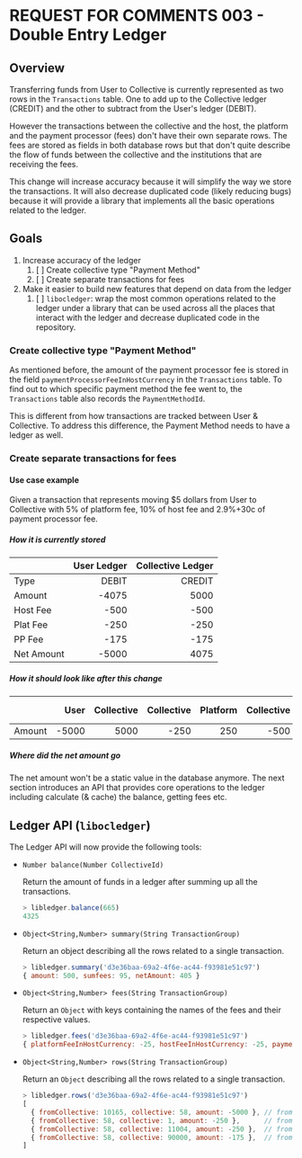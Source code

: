 # REQUEST FOR COMMENTS 003 - Double Entry Ledger


## Overview

Transferring funds from User to Collective is currently represented as
two rows in the `Transactions` table. One to add up to the Collective
ledger (CREDIT) and the other to subtract from the User's ledger
(DEBIT).

However the transactions between the collective and the host, the
platform and the payment processor (fees) don't have their own
separate rows. The fees are stored as fields in both database rows but
that don't quite describe the flow of funds between the collective and
the institutions that are receiving the fees.

This change will increase accuracy because it will simplify the way we
store the transactions. It will also decrease duplicated code (likely
reducing bugs) because it will provide a library that implements all
the basic operations related to the ledger.

## Goals

1. Increase accuracy of the ledger
   1. [ ] Create collective type "Payment Method"
   2. [ ] Create separate transactions for fees
2. Make it easier to build new features that depend on data from the
   ledger
   1. [ ] `libocledger`: wrap the most common operations related to
           the ledger under a library that can be used across all the
           places that interact with the ledger and decrease
           duplicated code in the repository.

### Create collective type "Payment Method"

As mentioned before, the amount of the payment processor fee is stored
in the field `paymentProcessorFeeInHostCurrency` in the `Transactions`
table. To find out to which specific payment method the fee went to,
the `Transactions` table also records the `PaymentMethodId`.

This is different from how transactions are tracked between User &
Collective. To address this difference, the Payment Method needs to
have a ledger as well.

### Create separate transactions for fees

#### Use case example

Given a transaction that represents moving $5 dollars from User to
Collective with 5% of platform fee, 10% of host fee and 2.9%+30c of
payment processor fee.

##### How it is currently stored
|            | User Ledger | Collective Ledger |
|------------|------------:|------------------:|
| Type       |       DEBIT |            CREDIT |
| Amount     |       -4075 |              5000 |
| Host Fee   |        -500 |              -500 |
| Plat Fee   |        -250 |              -250 |
| PP Fee     |        -175 |              -175 |
| Net Amount |       -5000 |              4075 |

##### How it should look like after this change

|        |  User | Collective | Collective | Platform | Collective | Host | Collective | Payment Method |
|--------|------:|-----------:|-----------:|---------:|-----------:|-----:|-----------:|---------------:|
| Amount | -5000 |       5000 |       -250 |      250 |       -500 |  500 |       -175 |            175 |

##### Where did the net amount go

The net amount won't be a static value in the database anymore. The
next section introduces an API that provides core operations to the
ledger including calculate (& cache) the balance, getting fees etc.

## Ledger API (`libocledger`)

The Ledger API will now provide the following tools:

 * `Number balance(Number CollectiveId)`

   Return the amount of funds in a ledger after summing up all the
   transactions.

   ```javascript
   > libledger.balance(665)
   4325
   ```

 * `Object<String,Number> summary(String TransactionGroup)`

   Return an object describing all the rows related to a single
   transaction.

   ```javascript
   > libledger.summary('d3e36baa-69a2-4f6e-ac44-f93981e51c97')
   { amount: 500, sumfees: 95, netAmount: 405 }
   ```

 * `Object<String,Number> fees(String TransactionGroup)`
 
   Return an `Object` with keys containing the names of the fees and
   their respective values.

   ```javascript
   > libledger.fees('d3e36baa-69a2-4f6e-ac44-f93981e51c97')
   { platformFeeInHostCurrency: -25, hostFeeInHostCurrency: -25, paymentProcessorFeeInHostCurrency: -45 }
   ```

 * `Object<String,Number> rows(String TransactionGroup)`

   Return an `Object` describing all the rows related to a single
   transaction.

   ```javascript
   > libledger.rows('d3e36baa-69a2-4f6e-ac44-f93981e51c97')
   [
     { fromCollective: 10165, collective: 58, amount: -5000 }, // from User to Collective
     { fromCollective: 58, collective: 1, amount: -250 },      // from Collective to Platform
     { fromCollective: 58, collective: 11004, amount: -250 },  // from Collective to Host
     { fromCollective: 58, collective: 90000, amount: -175 },  // from Collective to Payment Processor
   ]
   ```

